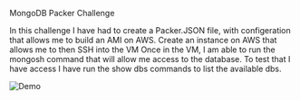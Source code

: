 MongoDB Packer Challenge

In this challenge I have had to create a Packer.JSON file, with configeration that allows me to build an AMI on AWS.
Create an instance on AWS that allows me to then SSH into the VM
Once in the VM, I am able to run the mongosh command that will allow me access to the database.
To test that I have access I have run the show dbs commands to list the available dbs.

![Demo](./public/preview.gif)

